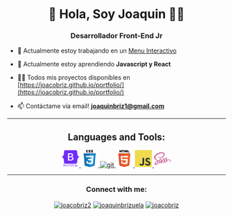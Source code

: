 <h1 align="center">👋 Hola, Soy Joaquin 👨‍💻</h1>
<h3 align="center">
  <span>
    Desarrollador Front-End Jr
  </span>
</h3>


- 🔭 Actualmente estoy trabajando en un [Menu Interactivo](https://github.com/JoacoBriz/proyectoFinalJavascript)

- 🌱 Actualmente estoy aprendiendo **Javascript y React**

- 👨‍💻 Todos mis proyectos disponibles en [https://joacobriz.github.io/portfolio/](https://joacobriz.github.io/portfolio/)

- 📫 Contáctame via email! **joaquinbriz1@gmail.com**
<hr>
<h2 align="center">Languages and Tools:</h2>
<p align="center"> <a href="https://getbootstrap.com" target="_blank"> <img src="https://raw.githubusercontent.com/devicons/devicon/master/icons/bootstrap/bootstrap-plain-wordmark.svg" alt="bootstrap" width="40" height="40"/> </a> <a href="https://www.w3schools.com/css/" target="_blank"> <img src="https://raw.githubusercontent.com/devicons/devicon/master/icons/css3/css3-original-wordmark.svg" alt="css3" width="40" height="40"/> </a> <a href="https://git-scm.com/" target="_blank"> <img src="https://www.vectorlogo.zone/logos/git-scm/git-scm-icon.svg" alt="git" width="40" height="40"/> </a> <a href="https://www.w3.org/html/" target="_blank"> <img src="https://raw.githubusercontent.com/devicons/devicon/master/icons/html5/html5-original-wordmark.svg" alt="html5" width="40" height="40"/> </a> <a href="https://developer.mozilla.org/en-US/docs/Web/JavaScript" target="_blank"> <img src="https://raw.githubusercontent.com/devicons/devicon/master/icons/javascript/javascript-original.svg" alt="javascript" width="40" height="40"/> </a> <a href="https://sass-lang.com" target="_blank"> <img src="https://raw.githubusercontent.com/devicons/devicon/master/icons/sass/sass-original.svg" alt="sass" width="40" height="40"/> </a> </p>
<hr>
<h3 align="center">Connect with me:</h3>
<p align="center">
  <a href="https://twitter.com/joacobriz2" target="blank"><img align="center" src="https://cdn.jsdelivr.net/npm/simple-icons@3.0.1/icons/twitter.svg" alt="joacobriz2" height="30" width="40" /></a>
  <a href="https://linkedin.com/in/joaquinbrizuela" target="blank"><img align="center" src="https://cdn.jsdelivr.net/npm/simple-icons@3.0.1/icons/linkedin.svg" alt="joaquinbrizuela" height="30" width="40" /></a>
  <a href="https://instagram.com/joacobriz" target="blank"><img align="center" src="https://cdn.jsdelivr.net/npm/simple-icons@3.0.1/icons/instagram.svg" alt="joacobriz" height="30" width="40" /></a>
</p>
